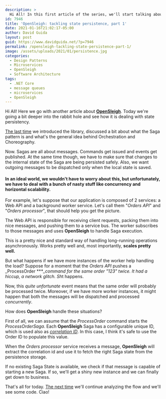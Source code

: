 ```yaml
---
description: >  
  Hi All! In this first article of the series, we'll start talking about how OpenSleigh deals with Saga state persistence and message handling.
id: 7946
title: 'OpenSleigh: tackling state persistence, part 1'
date: 2021-01-16T21:02:17-05:00
author: David Guida
layout: post
guid: https://www.davidguida.net/?p=7946
permalink: /opensleigh-tackling-state-persistence-part-1/
image: /assets/uploads/2021/01/persistence.jpg
categories:
  - Design Patterns
  - Microservices
  - OpenSleigh
  - Software Architecture
tags:
  - .NET Core
  - message queues
  - microservices
  - OpenSleigh
---
```

Hi All! Here we go with another article about **<a href="https://github.com/mizrael/OpenSleigh" target="_blank" rel="noreferrer noopener">OpenSleigh</a>**. Today we're going a bit deeper into the rabbit hole and see how it is dealing with state persistency.

<a href="https://www.davidguida.net/opensleigh-a-saga-management-library-for-net-core/" target="_blank" rel="noreferrer noopener">The last time</a> we introduced the library, discussed a bit about what the Saga pattern is and what's the general idea behind Orchestration and Choreography.

Now. Sagas are all about messages. Commands get issued and events get published. At the same time though, we have to make sure that changes to the internal state of the Saga are being persisted safely. Also, we want outgoing messages to be dispatched only when the local state is saved. 

#### In an ideal world, we wouldn't have to worry about this, but unfortunately, we have to deal with a bunch of nasty stuff like concurrency and horizontal scalability.

For example, let's suppose that our application is composed of 2 services: a Web API and a background worker service. Let's call them "_Orders API_" and "_Orders processor_", that should help you get the picture.

The Web API is responsible for receiving client requests, packing them into nice messages, and pushing them to a service bus. The worker subscribes to those messages and uses **OpenSleigh** to handle Saga execution.

This is a pretty nice and standard way of handling long-running operations asynchronously. Works pretty well and, most importantly, **scales pretty well.**

But what happens if we have more instances of the worker help handling the load? Suppose for a moment that the _Orders API_ pushes a _ProcessOrder ****_command for the same order "123" twice. It had a hiccup, a network glitch. Sh*t happens.

Now, this _quite unfortunate_ event means that the same order will probably be processed twice. Moreover, if we have more worker instances, it might happen that both the messages will be dispatched and processed _concurrently_.

How does **OpenSleigh** handle these situations?

First of all, we can assume that the _ProcessOrder_ command starts the _ProcessOrderSaga_. Each **OpenSleigh** Saga has a configurable unique ID, which is used also as _<a href="https://www.enterpriseintegrationpatterns.com/patterns/messaging/CorrelationIdentifier.html" target="_blank" rel="noreferrer noopener">correlation ID</a>_. In this case, I think it's safe to use the Order ID to populate this value.

When the _Orders processor_ service receives a message, **OpenSleigh** will extract the correlation id and use it to fetch the right Saga state from the persistence storage. 

If no existing Saga State is available, we check if that message is capable of starting a new Saga. If so, we'll get a shiny new instance and we can finally get down to business.

That's all for today. [The next time](https://www.davidguida.net/opensleigh-tackling-state-persistence-part-2/) we'll continue analyzing the flow and we'll see some code. Ciao!

<div class="post-details-footer-widgets">
</div>